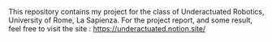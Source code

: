This repository contains my project for the class of Underactuated Robotics, University of Rome, La Sapienza.
For the project report, and some result, feel free to visit the site : https://underactuated.notion.site/

